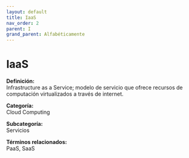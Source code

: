 ```yaml
---
layout: default
title: IaaS
nav_order: 2
parent: I
grand_parent: Alfabéticamente
---
```


# IaaS

**Definición:**  
Infrastructure as a Service; modelo de servicio que ofrece recursos de computación virtualizados a través de internet.

**Categoría:**  
Cloud Computing  

**Subcategoría:**  
Servicios

**Términos relacionados:**  
PaaS, SaaS
